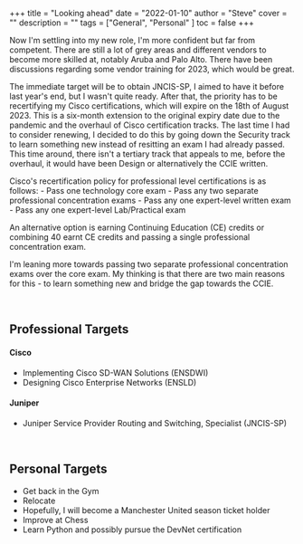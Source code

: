 +++
title = "Looking ahead"
date = "2022-01-10"
author = "Steve"
cover = ""
description = ""
tags = ["General", "Personal" ]
toc = false
+++

Now I'm settling into my new role, I'm more confident but far from competent. There are still a lot of grey areas and different vendors to become more skilled at, notably Aruba and Palo Alto. There have been discussions regarding some vendor training for 2023, which would be great.

The immediate target will be to obtain JNCIS-SP, I aimed to have it before last year's end, but I wasn't quite ready. After that, the priority has to be recertifying my Cisco certifications, which will expire on the 18th of August 2023. This is a six-month extension to the original expiry date due to the pandemic and the overhaul of Cisco certification tracks. The last time I had to consider renewing, I decided to do this by going down the Security track to learn something new instead of resitting an exam I had already passed. This time around, there isn't a tertiary track that appeals to me, before the overhaul, it would have been Design or alternatively the CCIE written.

Cisco's recertification policy for professional level certifications is as follows:
    - Pass one technology core exam 
    - Pass any two separate professional concentration exams
    - Pass any one expert-level written exam
    - Pass any one expert-level Lab/Practical exam

An alternative option is earning Continuing Education (CE) credits or combining 40 earnt CE credits and passing a single professional concentration exam.

I'm leaning more towards passing two separate professional concentration exams over the core exam. My thinking is that there are two main reasons for this - to learn something new and bridge the gap towards the CCIE. 

&nbsp;

## Professional Targets

#### Cisco
+ Implementing Cisco SD-WAN Solutions (ENSDWI)
+ Designing Cisco Enterprise Networks (ENSLD)
#### Juniper 
+ Juniper Service Provider Routing and Switching, Specialist (JNCIS-SP) 

&nbsp;

## Personal Targets

+ Get back in the Gym
+ Relocate 
+ Hopefully, I will become a Manchester United season ticket holder
+ Improve at Chess
+ Learn Python and possibly pursue the DevNet certification 